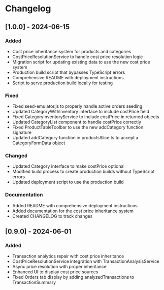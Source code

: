 # Changelog

## [1.0.0] - 2024-06-15

### Added
- Cost price inheritance system for products and categories
- CostPriceResolutionService to handle cost price resolution logic
- Migration script for updating existing data to use the new cost price system
- Production build script that bypasses TypeScript errors
- Comprehensive README with deployment instructions
- Script to serve production build locally for testing

### Fixed
- Fixed seed-emulator.js to properly handle active orders seeding
- Updated CategoryWithInventory interface to include costPrice field
- Fixed CategoryInventoryService to include costPrice in returned objects
- Updated CategoryList component to handle costPrice correctly
- Fixed ProductTableToolbar to use the new addCategory function signature
- Updated addCategory function in productsSlice.ts to accept a CategoryFormData object

### Changed
- Updated Category interface to make costPrice optional
- Modified build process to create production builds without TypeScript errors
- Updated deployment script to use the production build

### Documentation
- Added README with comprehensive deployment instructions
- Added documentation for the cost price inheritance system
- Created CHANGELOG to track changes

## [0.9.0] - 2024-06-01

### Added
- Transaction analytics repair with cost price inheritance
- CostPriceResolutionService integration with TransactionAnalysisService
- Async price resolution with proper inheritance
- Enhanced UI to display cost price sources
- Fixed Orders tab display by adding analyzedTransactions to TransactionSummary 